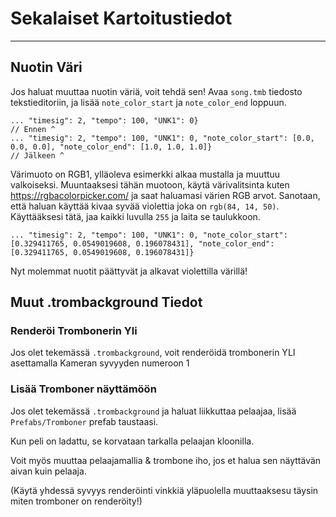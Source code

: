 # Sekalaiset Kartoitustiedot
---

## Nuotin Väri
Jos haluat muuttaa nuotin väriä, voit tehdä sen! Avaa `song.tmb` tiedosto tekstieditoriin, ja lisää `note_color_start` ja `note_color_end` loppuun.
```
... "timesig": 2, "tempo": 100, "UNK1": 0} 
// Ennen ^
... "timesig": 2, "tempo": 100, "UNK1": 0, "note_color_start": [0.0, 0.0, 0.0], "note_color_end": [1.0, 1.0, 1.0]}
// Jälkeen ^
```
Värimuoto on RGB1, ylläoleva esimerkki alkaa mustalla ja muuttuu valkoiseksi. Muuntaaksesi tähän muotoon, käytä värivalitsinta kuten <https://rgbacolorpicker.com/> ja saat haluamasi värien RGB arvot. Sanotaan, että haluan käyttää kivaa syvää violettia joka on `rgb(84, 14, 50)`. Käyttääksesi tätä, jaa kaikki luvulla `255` ja laita se taulukkoon.
```
... "timesig": 2, "tempo": 100, "UNK1": 0, "note_color_start": [0.329411765, 0.0549019608, 0.196078431], "note_color_end": [0.329411765, 0.0549019608, 0.196078431]}
```
Nyt molemmat nuotit päättyvät ja alkavat violettilla värillä!


## Muut .trombackground Tiedot

### Renderöi Trombonerin Yli
Jos olet tekemässä `.trombackground`, voit renderöidä trombonerin YLI asettamalla Kameran syvyyden numeroon 1

### Lisää Tromboner näyttämöön
Jos olet tekemässä `.trombackground` ja haluat liikkuttaa pelaajaa, lisää `Prefabs/Tromboner` prefab taustaasi.

Kun peli on ladattu, se korvataan tarkalla pelaajan kloonilla.

Voit myös muuttaa pelaajamallia & trombone iho, jos et halua sen näyttävän aivan kuin pelaaja.

(Käytä yhdessä syvyys renderöinti vinkkiä yläpuolella muuttaaksesu täysin miten tromboner on renderöity!)